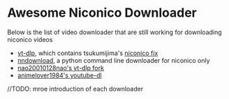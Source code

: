 # Awesome Niconico Downloader

Below is the list of video downloader that are still working for downloading niconico videos

- [yt-dlp](https://github.com/yt-dlp/yt-dlp), which contains tsukumijima's [niconico fix](https://github.com/ytdl-org/youtube-dl/pull/23824)
- [nndownload](https://github.com/AlexAplin/nndownload), a python command line downloader for niconico only 
- [nao20010128nao's yt-dlp fork](https://github.com/ytdl-patched/ytdl-patched/tree/ytdlp)
- [animelover1984's youtube-dl](https://github.com/animelover1984/youtube-dl)

//TODO: mroe introduction of each downloader
